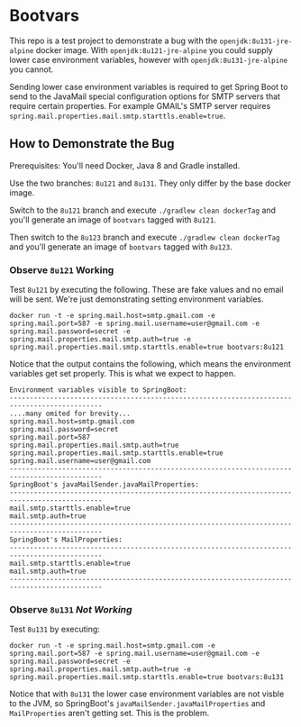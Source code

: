 # Bootvars

This repo is a test project to demonstrate a bug with the `openjdk:8u131-jre-alpine` docker image. With `openjdk:8u121-jre-alpine` you could supply lower case environment variables, however with `openjdk:8u131-jre-alpine` you cannot.

Sending lower case environment variables is required to get Spring Boot to send to the JavaMail special configuration options for SMTP servers that require certain properties. For example GMAIL's SMTP server requires `spring.mail.properties.mail.smtp.starttls.enable=true`.

## How to Demonstrate the Bug

Prerequisites: You'll need Docker, Java 8 and Gradle installed.

Use the two branches: `8u121` and `8u131`. They only differ by the base docker image.

Switch to the `8u121` branch and execute `./gradlew clean dockerTag` and you'll generate an image of `bootvars` tagged with `8u121`.

Then switch to the `8u123` branch and execute `./gradlew clean dockerTag` and you'll generate an image of `bootvars` tagged with `8u123`.
 
### Observe `8u121` Working
Test `8u121` by executing the following. These are fake values and no email will be sent. We're just demonstrating setting environment variables.

	docker run -t -e spring.mail.host=smtp.gmail.com -e spring.mail.port=587 -e spring.mail.username=user@gmail.com -e spring.mail.password=secret -e spring.mail.properties.mail.smtp.auth=true -e spring.mail.properties.mail.smtp.starttls.enable=true bootvars:8u121 

Notice that the output contains the following, which means the environment variables get set properly. This is what we expect to happen.

```
Environment variables visible to SpringBoot:
---------------------------------------------------------------------------------------------
....many omited for brevity...
spring.mail.host=smtp.gmail.com
spring.mail.password=secret
spring.mail.port=587
spring.mail.properties.mail.smtp.auth=true
spring.mail.properties.mail.smtp.starttls.enable=true
spring.mail.username=user@gmail.com
---------------------------------------------------------------------------------------------
SpringBoot's javaMailSender.javaMailProperties:
---------------------------------------------------------------------------------------------
mail.smtp.starttls.enable=true
mail.smtp.auth=true
---------------------------------------------------------------------------------------------
SpringBoot's MailProperties:
---------------------------------------------------------------------------------------------
mail.smtp.starttls.enable=true
mail.smtp.auth=true
---------------------------------------------------------------------------------------------
```

### Observe `8u131` *Not Working*

Test `8u131` by executing:

	docker run -t -e spring.mail.host=smtp.gmail.com -e spring.mail.port=587 -e spring.mail.username=user@gmail.com -e spring.mail.password=secret -e spring.mail.properties.mail.smtp.auth=true -e spring.mail.properties.mail.smtp.starttls.enable=true bootvars:8u131
	
Notice that with `8u131` the lower case environment variables are not visble to the JVM, so SpringBoot's `javaMailSender.javaMailProperties` and `MailProperties` aren't getting set. This is the problem.
